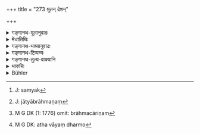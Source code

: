 +++
title = "273 श्रुतन् देशम्"

+++

<details><summary>गङ्गानथ-मूलानुवादः</summary>

He who, through arrogance, speaks falsely regarding the learning, the habitat, the caste, the occupation, or the bodily details (of another person), should be made to pay a pine of two hundred.—(273)
</details>

<details><summary>मेधातिथिः</summary>

सत्ये च **श्रुते** "नैतद् अनेन सम्यक् श्रुतम्" इत्य् आह । **श्रुतम्** एव वाक्षिपति "नैतत् संस्कारकं[^२०७] यद् अनेन श्रुतम्" इति । ब्रह्मावर्तीयम् अभिजनाभिमानिनम् "बाह्यको ऽयम्" इत्य् आह । एवं **जात्**इब्राह्मणं[^२०८] "क्षत्रियो ऽयम्" इत्य् आह, क्षत्रियं वा हेलया "ब्राह्मण" इति । **कर्म** ब्राह्मचारिणम्[^२०९] "स्नातक" इति । शरीरावयवः **शारीरे** ऽव्यङ्गं "दुश्चर्मा" इति । **वितथेन** वितथम् अनृतम् । "प्रकृत्यादिभ्यः" (कात् ओन् पाण् २.३.१८) इति तृतीया । अथ वा, अधर्मो[^२१०] वैतथ्यम्, तस्य वाच्यं प्रति कारणता युक्तैव । स्वगुणमदात् परावज्ञानं **दर्पः** । अज्ञानात् परिहासतो वा न दोषः । 


[^२१०]:
     M G DK: atha vāyaṃ dharmo


[^२०९]:
     M G DK (1: 1776) omit: brāhmacāriṇam


[^२०८]:
     J: jātyābrāhmaṇaṃ


[^२०७]:
     J: samyak

- <u>कस्य</u> पुनर् अयं दण्डः । 

<u>सर्वेषाम्</u> इति ब्रूमः । शूद्राधिकाराच् छूद्रस्यैवेति परे, द्विजातिविषये वैतथ्ये ॥ ८.२७३ ॥
</details>

<details><summary>गङ्गानथ-भाष्यानुवादः</summary>

When, as a matter of fact, a man is really learned, one may say ‘this has not been properly learnt by him’; or he may defame his learning by declaring—‘what he has learnt is not right.’

With regard to one who regards himself as an inhabitant of Brahmāvarta, he may say ‘he is a foreigner.’

With regard to a real Brāhmaṇa, he may say ‘he is a Kṣatriya’; or through friendship he may call a *Kṣatriya*, ‘*Brāhmaṇa*.’

‘*Occupation*’;—the ‘student’ may be called ‘one who has finished his studies.’

In regard to one’s ‘*bodily details*, ho may say ‘he is suffering from skin diseases,’ when, in reality, the man has no defects at all.

‘*Falsely* ’;—‘*false*’ is what is a lie. The instrumental ending being used in accordance with Pāṇini’s rule ‘*Prakṛtyādibhya upasaṅkhyānam*.’

Or ‘*falsity*’ may stand for *unrighteousness*; and it is only right that *unrighteousness* should be regarded as instrumental in defaming other persons.

‘*Through arrogance*’;—‘*arrogance*’ stands for *disregard for others*. So that if the assertions in question are made through ignorance, or in joke, there is no harm.

“For whom is this penalty laid down?”

We say—for all castes. Others however hold that, since the context pertains to the *Śūdra*, it must be regarded as meant for the *Śūdra* falsely defaming a twice-born person.—(273)
</details>

<details><summary>गङ्गानथ-टिप्पन्यः</summary>

*Cf*. 2.19-11.

‘*Karma śārīram*’—‘With reference to occupation *and* to the body’
(Medhātithi);—‘bodily sacraments’ (Kullūka and others).

This verse is quoted in *Vivādaratnākara* (p. 254), which adds the
following notes:—‘*Karma*,’ austerities and the like;—‘*śārīram*,’ limbs
of the body,—‘*vitathena*,’ falsely,—the meaning being that if one,
through arrogance, spreads false reports regarding the learning,
country, caste, austerities, and limbs of another, he shall be fined
200. The Instrumental ending in ‘*Vitathena*’ is in accordance with
*Pāṇini’s Sūtra* ‘*Prakṛtyādibhya upasaṅkhyānam*’;—‘*Śruta*’, ‘learning’
and the rest are mentioned by way of illustration of the false reports;
*e*.*g*.—‘This man has not learnt the Veda,’ ‘he is not an inhabitant of
Āryāvarta,’ ‘he is not a Brāhmaṇa,’ ‘he has performed no austerity at
all,’ ‘his skin is not free from disease’ and so forth.—‘*Darpa*’ stands
for the high opinion that one has in regard to his own qualifications
and consequently the low opinion that he has with regard to other
persons.
</details>

<details><summary>गङ्गानथ-तुल्य-वाक्यानि</summary>

*Viṣṇu* (5-26).—‘He who falsely denies the sacred knowledge, the country
or the caste, of a member of the higher castes, or who says that his
religious duties have not been fulfilled by him,—shall be find 200
*Paṇas*.’

*Bṛhaspati* (20-14).—‘He who reviles a person’s native country or other
belongings of his, shall be fined 12 *Paṇas*. He who, through arrogance,
imputes an offence to him, shall be compelled to pay the fine of the
first degree.’

*Arthaśāstra* (p. 103).—‘For reviling a man in regard to his body,
nature, learning, livelihood and country,—the punishment is a fine of 3
*Paṇas*.’
</details>

<details><summary>भारुचिः</summary>

सत्य् अपि शूद्रप्रकरणे सर्वेषां ब्राह्मणादीनाम् अयं विधिर् ज्ञेयः सामर्थात् ॥ ८.२७२ ॥
</details>

<details><summary>Bühler</summary>

273	He who through arrogance makes false statements regarding the learning (of a caste-fellow), his country, his caste (gati), or the rites by which his body was sanctified, shall be compelled to pay a fine of two hundred (panas).
</details>
